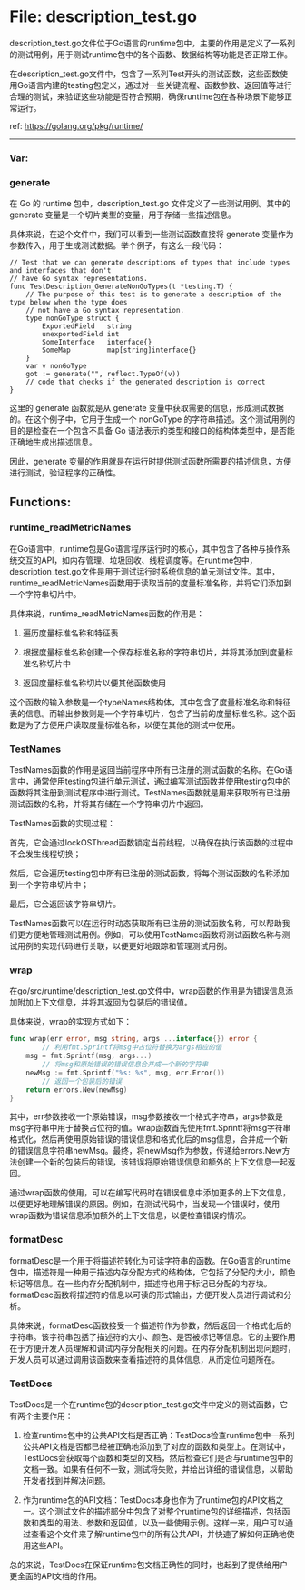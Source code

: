 # File: description_test.go

description_test.go文件位于Go语言的runtime包中，主要的作用是定义了一系列的测试用例，用于测试runtime包中的各个函数、数据结构等功能是否正常工作。

在description_test.go文件中，包含了一系列Test开头的测试函数，这些函数使用Go语言内建的testing包定义，通过对一些关键流程、函数参数、返回值等进行合理的测试，来验证这些功能是否符合预期，确保runtime包在各种场景下能够正常运行。

ref: https://golang.org/pkg/runtime/




---

### Var:

### generate

在 Go 的 runtime 包中，description_test.go 文件定义了一些测试用例。其中的 generate 变量是一个切片类型的变量，用于存储一些描述信息。

具体来说，在这个文件中，我们可以看到一些测试函数直接将 generate 变量作为参数传入，用于生成测试数据。举个例子，有这么一段代码：

```
// Test that we can generate descriptions of types that include types and interfaces that don't
// have Go syntax representations.
func TestDescription_GenerateNonGoTypes(t *testing.T) {
    // The purpose of this test is to generate a description of the type below when the type does
    // not have a Go syntax representation.
    type nonGoType struct {
        ExportedField   string
        unexportedField int
        SomeInterface   interface{}
        SomeMap         map[string]interface{}
    }
    var v nonGoType
    got := generate("", reflect.TypeOf(v))
    // code that checks if the generated description is correct
}
```

这里的 generate 函数就是从 generate 变量中获取需要的信息，形成测试数据的。在这个例子中，它用于生成一个 nonGoType 的字符串描述。这个测试用例的目的是检查在一个包含不具备 Go 语法表示的类型和接口的结构体类型中，是否能正确地生成出描述信息。

因此，generate 变量的作用就是在运行时提供测试函数所需要的描述信息，方便进行测试，验证程序的正确性。



## Functions:

### runtime_readMetricNames

在Go语言中，runtime包是Go语言程序运行时的核心，其中包含了各种与操作系统交互的API，如内存管理、垃圾回收、线程调度等。在runtime包中，description_test.go文件是用于测试运行时系统信息的单元测试文件。其中，runtime_readMetricNames函数用于读取当前的度量标准名称，并将它们添加到一个字符串切片中。

具体来说，runtime_readMetricNames函数的作用是：

1. 遍历度量标准名称和特征表

2. 根据度量标准名称创建一个保存标准名称的字符串切片，并将其添加到度量标准名称切片中

3. 返回度量标准名称切片以便其他函数使用

这个函数的输入参数是一个typeNames结构体，其中包含了度量标准名称和特征表的信息。而输出参数则是一个字符串切片，包含了当前的度量标准名称。这个函数是为了方便用户读取度量标准名称，以便在其他的测试中使用。



### TestNames

TestNames函数的作用是返回当前程序中所有已注册的测试函数的名称。在Go语言中，通常使用testing包进行单元测试，通过编写测试函数并使用testing包中的函数将其注册到测试程序中进行测试。TestNames函数就是用来获取所有已注册测试函数的名称，并将其存储在一个字符串切片中返回。

TestNames函数的实现过程：

首先，它会通过lockOSThread函数锁定当前线程，以确保在执行该函数的过程中不会发生线程切换；

然后，它会遍历testing包中所有已注册的测试函数，将每个测试函数的名称添加到一个字符串切片中；

最后，它会返回该字符串切片。

TestNames函数可以在运行时动态获取所有已注册的测试函数名称，可以帮助我们更方便地管理测试用例。例如，可以使用TestNames函数将测试函数名称与测试用例的实现代码进行关联，以便更好地跟踪和管理测试用例。



### wrap

在go/src/runtime/description_test.go文件中，wrap函数的作用是为错误信息添加附加上下文信息，并将其返回为包装后的错误值。

具体来说，wrap的实现方式如下：

```go
func wrap(err error, msg string, args ...interface{}) error {
        // 利用fmt.Sprintf将msg中占位符替换为args相应的值
	msg = fmt.Sprintf(msg, args...)
        // 将msg和原始错误的错误信息合并成一个新的字符串
	newMsg := fmt.Sprintf("%s: %s", msg, err.Error())
        // 返回一个包装后的错误
	return errors.New(newMsg)
}
```

其中，err参数接收一个原始错误，msg参数接收一个格式字符串，args参数是msg字符串中用于替换占位符的值。wrap函数首先使用fmt.Sprintf将msg字符串格式化，然后再使用原始错误的错误信息和格式化后的msg信息，合并成一个新的错误信息字符串newMsg。最终，将newMsg作为参数，传递给errors.New方法创建一个新的包装后的错误，该错误将原始错误信息和额外的上下文信息一起返回。

通过wrap函数的使用，可以在编写代码时在错误信息中添加更多的上下文信息，以便更好地理解错误的原因。例如，在测试代码中，当发现一个错误时，使用wrap函数为错误信息添加额外的上下文信息，以便检查错误的情况。



### formatDesc

formatDesc是一个用于将描述符转化为可读字符串的函数。在Go语言的runtime包中，描述符是一种用于描述内存分配方式的结构体，它包括了分配的大小，颜色标记等信息。在一些内存分配机制中，描述符也用于标记已分配的内存块。formatDesc函数将描述符的信息以可读的形式输出，方便开发人员进行调试和分析。

具体来说，formatDesc函数接受一个描述符作为参数，然后返回一个格式化后的字符串。该字符串包括了描述符的大小、颜色、是否被标记等信息。它的主要作用在于方便开发人员理解和调试内存分配相关的问题。在内存分配机制出现问题时，开发人员可以通过调用该函数来查看描述符的具体信息，从而定位问题所在。



### TestDocs

TestDocs是一个在runtime包的description_test.go文件中定义的测试函数，它有两个主要作用：

1. 检查runtime包中的公共API文档是否正确：TestDocs检查runtime包中一系列公共API文档是否都已经被正确地添加到了对应的函数和类型上。在测试中，TestDocs会获取每个函数和类型的文档，然后检查它们是否与runtime包中的文档一致。如果有任何不一致，测试将失败，并给出详细的错误信息，以帮助开发者找到并解决问题。

2. 作为runtime包的API文档：TestDocs本身也作为了runtime包的API文档之一。这个测试文件的描述部分中包含了对整个runtime包的详细描述，包括函数和类型的用法、参数和返回值，以及一些使用示例。这样一来，用户可以通过查看这个文件来了解runtime包中的所有公共API，并快速了解如何正确地使用这些API。

总的来说，TestDocs在保证runtime包文档正确性的同时，也起到了提供给用户更全面的API文档的作用。



